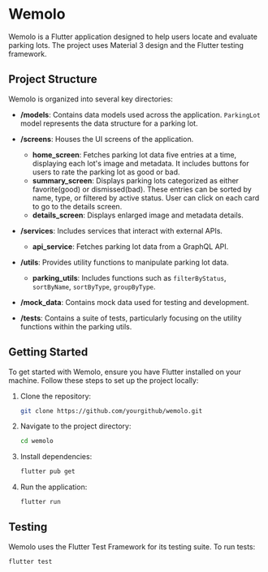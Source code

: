 # Wemolo

Wemolo is a Flutter application designed to help users locate and evaluate parking lots. The project uses Material 3 design and the Flutter testing framework.

## Project Structure

Wemolo is organized into several key directories:

- **/models**: Contains data models used across the application. `ParkingLot` model represents the data structure for a parking lot.

- **/screens**: Houses the UI screens of the application.
  - **home_screen**: Fetches parking lot data five entries at a time, displaying each lot's image and metadata. It includes buttons for users to rate the parking lot as good or bad.
  - **summary_screen**: Displays parking lots categorized as either favorite(good) or dismissed(bad). These entries can be sorted by name, type, or filtered by active status. User can click on each card to go to the details screen.
  - **details_screen**: Displays enlarged image and metadata details.

- **/services**: Includes services that interact with external APIs.
  - **api_service**: Fetches parking lot data from a GraphQL API.

- **/utils**: Provides utility functions to manipulate parking lot data.
  - **parking_utils**: Includes functions such as `filterByStatus`, `sortByName`, `sortByType`, `groupByType`.

- **/mock_data**: Contains mock data used for testing and development.

- **/tests**: Contains a suite of tests, particularly focusing on the utility functions within the parking utils.


## Getting Started

To get started with Wemolo, ensure you have Flutter installed on your machine. Follow these steps to set up the project locally:

1. Clone the repository:
   ```bash
   git clone https://github.com/yourgithub/wemolo.git
2. Navigate to the project directory:
   ```bash
   cd wemolo
3. Install dependencies:
   ```bash
   flutter pub get
4. Run the application:
   ```bash
   flutter run

## Testing

Wemolo uses the Flutter Test Framework for its testing suite. To run tests:

   ```bash
   flutter test